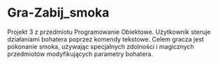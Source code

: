 # Gra-Zabij_smoka
Projekt 3 z przedmiotu Programowanie Obiektowe. Użytkownik steruje działaniami bohatera poprzez komendy tekstowe. Celem gracza jest pokonanie smoka, używając specjalnych  zdolności i magicznych przedmiotów modyfikujących parametry bohatera.
